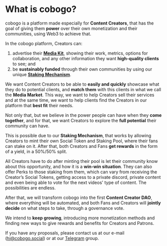 # What is cobogo?

cobogo is a platform made especially for **Content Creators**, that has the goal of giving them **power** over their own monetization and their communities, using Web3 to achieve that.

In the cobogo platform, Creators can:

1. advertise their [**Media Kit**](overview/how-it-works/creator-profiles.md), showing their work, metrics, options for collaboration, and any other information they want **high-quality clients** to see; and&#x20;
2. be **sustainably funded** through their own communities by using our unique [**Staking Mechanism**](overview/how-it-works/funding-mechanism.md).

We want Content Creators to be able to **easily and quickly** showcase what they do to potential clients, and **match them** with this clients in what we call the **Media Market**. This way, we want to help Creators sell their services and at the same time, we want to help clients find the Creators in our platform that **best fit** their needs.&#x20;

Not only that, but we believe in the power people can have when they **come together**, and for that, we want Creators to explore the **full potential** their community can have.&#x20;

This is possible due to our **Staking Mechanism**, that works by allowing Creators to mint their own Social Token and Staking Pool, where their fans can stake on it. After that, both Creators and Fans **get rewards** in the form of a yield, in a 50%/50% split.

All Creators have to do after minting their pool is let their community know about this opportunity, and how it is a **win-win situation**. They can also offer Perks to those staking from them, which can vary from receiving the Creator’s Social Tokens, getting access to a private discord, private content and even being able to vote for the next videos' type of content. The possibilities are endless.

After that, we will transform cobogo into the first **Content Creator DAO**, where everything will be automated, and both Fans and Creators will **jointly decide** on what steps to take, through a governance vote.

We intend to **keep growing**, introducing more monetization methods and finding new ways to give rewards and benefits for Creators and Patrons.&#x20;

If you have any proposals, please contact us at our e-mail (hi@cobogo.social) or at our [Telegram](https://t.me/cobogosocial) group.





